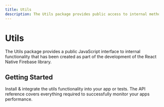 ```yaml
---
title: Utils
description: The Utils package provides public access to internal methods to aide with development
---
```


# Utils

The Utils package provides a public JavaScript interface to internal functionality that has been created as part of the
development of the React Native Firebase library.

## Getting Started

<Grid>
	<Block
		icon="build"
		color="#ffc107"
		title="Quick Start"
		to="/quick-start"
	>
    Install & integrate the utils functionality into your app or tests.
	</Block>
  <Block
		icon="layers"
		color="#03A9F4"
		title="Reference"
		to="/reference"
	>
    The API reference covers everything required to successfully monitor your apps performance.
	</Block>
</Grid>

